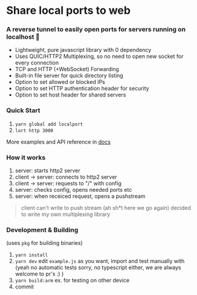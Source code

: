 # Share local ports to web

### A reverse tunnel to easily open ports for servers running on localhost 🚀

- Lightweight, pure javascript library with 0 dependency
- Uses QUIC/HTTP2 Multiplexing, so no need to open new socket for every connection
- TCP and HTTP (+WebSocket) Forwarding
- Built-in file server for quick directory listing
- Option to set allowed or blocked IPs
- Option to set HTTP authentication header for security
- Option to set host header for shared servers

### Quick Start

1. `yarn global add localport`
2. `lort http 3000`

More examples and API reference in [docs](https://localport.co/docs)

### How it works

1. server: starts http2 server
2. client -> server: connects to http2 server
3. client -> server: requests to "/" with config
4. server: checks config, opens needed ports etc
5. server: when receiced request, opens a pushstream

> client can't write to push stream (ah sh\*t here we go again)
> decided to write my own multiplexing library

### Development & Building

(uses `pkg` for building binaries)

1. `yarn install`
2. `yarn dev` edit `example.js` as you want, import and test manually with
   (yeah no automatic tests sorry, no typescript either, we are always welcome to pr's :) )
3. `yarn build:arm` ex. for testing on other device
4. commit
